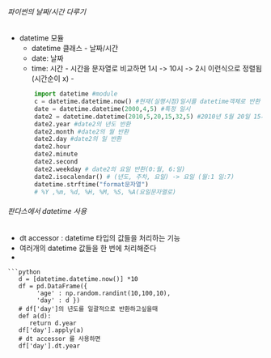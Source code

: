 ###### 파이썬의 날짜/시간 다루기
   - datetime 모듈
      - datetime 클래스 - 날짜/시간
      - date: 날짜
      - time: 시간
    - 시간을 문자열로 비교하면 1시 -> 10시 -> 2시 이런식으로 정렬됨(시간순이 x)
    - 
      ``` python
          import datetime #module
          c = datetime.datetime.now() #현재(실행시점)일시를 datetime객체로 반환
          date = datetime.datetime(2000,4,5) #특정 일시
          date2 = datetime.datetime(2010,5,20,15,32,5) #2010년 5월 20일 15시 32분 5초
          date2.year #date2의 년도 반환
          date2.month #date2의 월 반환
          date2.day #date2의 일 반환
          date2.hour
          date2.minute
          date2.second
          date2.weekday # date2의 요일 반환(0:월, 6:일)
          date2.isocalendar() # (년도, 주차, 요일) -> 요일 (월:1 일:7)
          datetime.strftime("format문자열")
          # %Y ,%m, %d, %H, %M, %S, %A(요일문자열로)
      ```
      
###### 판다스에서 datetime 사용
    
   - dt accessor : datetime 타입의 값들을 처리하는 기능
   - 여러개의 datetime 값들을 한 번에 처리해준다
   - 
    ```python
       d = [datetime.datetime.now()] *10
       df = pd.DataFrame({
            'age' : np.random.randint(10,100,10),
            'day' : d })
       # df['day']의 년도를 일괄적으로 반환하고싶을때
       def a(d):
          return d.year
       df['day'].apply(a)
       # dt accessor 를 사용하면
       df['day'].dt.year


